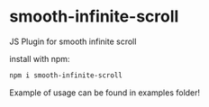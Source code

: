# smooth-infinite-scroll

JS Plugin for smooth infinite scroll

install with npm:
```sh
npm i smooth-infinite-scroll
```
Example of usage can be found in examples folder!
